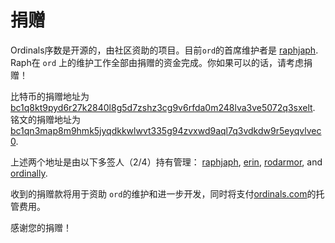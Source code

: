 捐赠
======

Ordinals序数是开源的，由社区资助的项目。目前`ord`的首席维护者是 [raphjaph](https://github.com/raphjaph/).
Raph在 `ord` 上的维护工作全部由捐赠的资金完成。你如果可以的话，请考虑捐赠！

比特币的捐赠地址为
[bc1q8kt9pyd6r27k2840l8g5d7zshz3cg9v6rfda0m248lva3ve5072q3sxelt](https://mempool.space/address/bc1q8kt9pyd6r27k2840l8g5d7zshz3cg9v6rfda0m248lva3ve5072q3sxelt). 铭文的捐赠地址为[bc1qn3map8m9hmk5jyqdkkwlwvt335g94zvxwd9aql7q3vdkdw9r5eyqvlvec0](https://mempool.space/address/bc1qn3map8m9hmk5jyqdkkwlwvt335g94zvxwd9aql7q3vdkdw9r5eyqvlvec0).

上述两个地址是由以下多签人（2/4）持有管理：
[raphjaph](https://twitter.com/raphjaph),
[erin](https://twitter.com/realizingerin),
[rodarmor](https://twitter.com/rodarmor), and
[ordinally](https://twitter.com/veryordinally).

收到的捐赠款将用于资助 `ord`的维护和进一步开发，同时将支付[ordinals.com](https://ordinals.com)的托管费用。

感谢您的捐赠！
